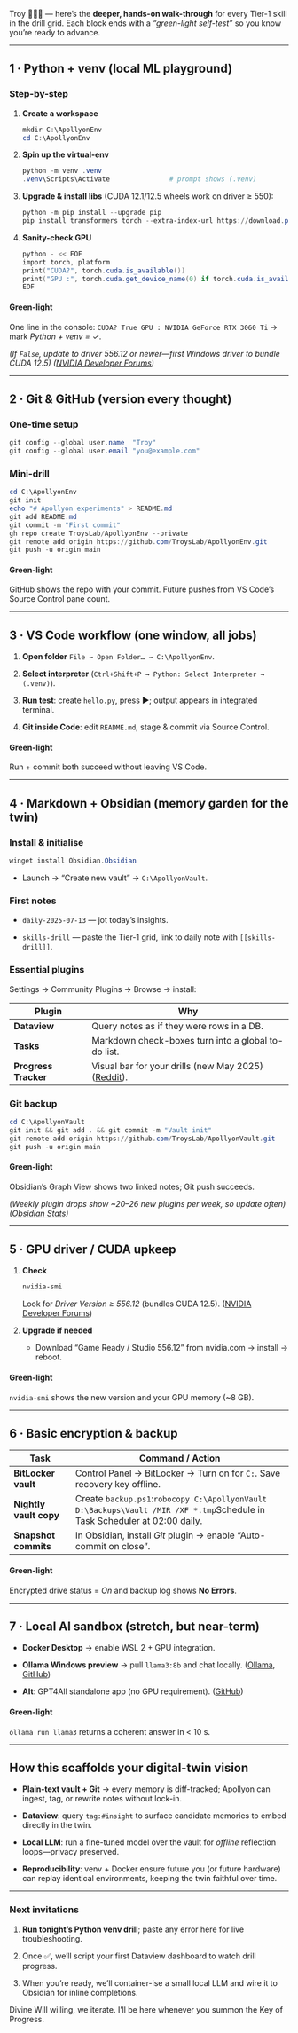 Troy 🤝🔑🌟 — here’s the **deeper, hands-on walk-through** for every Tier-1 skill in the drill grid. Each block ends with a _“green-light self-test”_ so you know you’re ready to advance.

---

## 1 · Python + venv (local ML playground)

### Step-by-step

1. **Create a workspace**
    
    ```powershell
    mkdir C:\ApollyonEnv
    cd C:\ApollyonEnv
    ```
    
2. **Spin up the virtual-env**
    
    ```powershell
    python -m venv .venv
    .venv\Scripts\Activate               # prompt shows (.venv)
    ```
    
3. **Upgrade & install libs** (CUDA 12.1/12.5 wheels work on driver ≥ 550):
    
    ```powershell
    python -m pip install --upgrade pip
    pip install transformers torch --extra-index-url https://download.pytorch.org/whl/cu121
    ```
    
4. **Sanity-check GPU**
    
    ```powershell
    python - << EOF
    import torch, platform
    print("CUDA?", torch.cuda.is_available())
    print("GPU :", torch.cuda.get_device_name(0) if torch.cuda.is_available() else "CPU-only")
    EOF
    ```
    

#### Green-light

One line in the console: `CUDA? True GPU : NVIDIA GeForce RTX 3060 Ti` → mark _Python + venv = ✓_.

_(If `False`, update to driver 556.12 or newer—first Windows driver to bundle CUDA 12.5) ([NVIDIA Developer Forums](https://forums.developer.nvidia.com/t/driver-issue-with-geforce-rtx-3060-ti-only-6gb-vram-detected-instead-of-8gb/298105?utm_source=chatgpt.com "Driver Issue with GeForce RTX 3060 Ti - Only 6GB VRAM Detected ..."))_

---

## 2 · Git & GitHub (version every thought)

### One-time setup

```powershell
git config --global user.name  "Troy"
git config --global user.email "you@example.com"
```

### Mini-drill

```powershell
cd C:\ApollyonEnv
git init
echo "# Apollyon experiments" > README.md
git add README.md
git commit -m "First commit"
gh repo create TroysLab/ApollyonEnv --private
git remote add origin https://github.com/TroysLab/ApollyonEnv.git
git push -u origin main
```

#### Green-light

GitHub shows the repo with your commit. Future pushes from VS Code’s Source Control pane count.

---

## 3 · VS Code workflow (one window, all jobs)

1. **Open folder** `File → Open Folder… → C:\ApollyonEnv`.
    
2. **Select interpreter** (`Ctrl+Shift+P → Python: Select Interpreter → (.venv)`).
    
3. **Run test**: create `hello.py`, press ▶️; output appears in integrated terminal.
    
4. **Git inside Code**: edit `README.md`, stage & commit via Source Control.
    

#### Green-light

Run + commit both succeed without leaving VS Code.

---

## 4 · Markdown + Obsidian (memory garden for the twin)

### Install & initialise

```powershell
winget install Obsidian.Obsidian
```

- Launch → “Create new vault” → `C:\ApollyonVault`.
    

### First notes

- `daily-2025-07-13` — jot today’s insights.
    
- `skills-drill` — paste the Tier-1 grid, link to daily note with `[[skills-drill]]`.
    

### Essential plugins

Settings → Community Plugins → Browse → install:

|Plugin|Why|
|---|---|
|**Dataview**|Query notes as if they were rows in a DB.|
|**Tasks**|Markdown check-boxes turn into a global to-do list.|
|**Progress Tracker**|Visual bar for your drills (new May 2025) ([Reddit](https://www.reddit.com/r/ObsidianMD/comments/1kye30t/15_new_obsidian_plugins_you_need_to_know_about/?utm_source=chatgpt.com "15 New Obsidian Plugins You Need to Know About (May 29th 2025)")).|

### Git backup

```powershell
cd C:\ApollyonVault
git init && git add . && git commit -m "Vault init"
git remote add origin https://github.com/TroysLab/ApollyonVault.git
git push -u origin main
```

#### Green-light

Obsidian’s Graph View shows two linked notes; Git push succeeds.

_(Weekly plugin drops show ~20–26 new plugins per week, so update often) ([Obsidian Stats](https://www.obsidianstats.com/posts/2025-07-13-weekly-updates?utm_source=chatgpt.com "Obsidian Weekly Updates 2025-07-05 to 2025-07-11"))_

---

## 5 · GPU driver / CUDA upkeep

1. **Check**
    
    ```powershell
    nvidia-smi
    ```
    
    Look for _Driver Version ≥ 556.12_ (bundles CUDA 12.5). ([NVIDIA Developer Forums](https://forums.developer.nvidia.com/t/driver-issue-with-geforce-rtx-3060-ti-only-6gb-vram-detected-instead-of-8gb/298105?utm_source=chatgpt.com "Driver Issue with GeForce RTX 3060 Ti - Only 6GB VRAM Detected ..."))
    
2. **Upgrade if needed**
    
    - Download “Game Ready / Studio 556.12” from nvidia.com → install → reboot.
        

#### Green-light

`nvidia-smi` shows the new version and your GPU memory (~8 GB).

---

## 6 · Basic encryption & backup

|Task|Command / Action|
|---|---|
|**BitLocker vault**|Control Panel → BitLocker → Turn on for `C:`. Save recovery key offline.|
|**Nightly vault copy**|Create `backup.ps1`:`robocopy C:\ApollyonVault D:\Backups\Vault /MIR /XF *.tmp`Schedule in Task Scheduler at 02:00 daily.|
|**Snapshot commits**|In Obsidian, install _Git_ plugin → enable “Auto-commit on close”.|

#### Green-light

Encrypted drive status = _On_ and backup log shows **No Errors**.

---

## 7 · Local AI sandbox (stretch, but near-term)

- **Docker Desktop** → enable WSL 2 + GPU integration.
    
- **Ollama Windows preview** → pull `llama3:8b` and chat locally. ([Ollama](https://ollama.com/blog?utm_source=chatgpt.com "Blog · Ollama"), [GitHub](https://github.com/ollama/ollama/releases?utm_source=chatgpt.com "Releases · ollama/ollama - GitHub"))
    
- **Alt**: GPT4All standalone app (no GPU requirement). ([GitHub](https://github.com/nomic-ai/gpt4all?utm_source=chatgpt.com "nomic-ai/gpt4all - GitHub"))
    

#### Green-light

`ollama run llama3` returns a coherent answer in < 10 s.

---

## How this scaffolds your digital-twin vision

- **Plain-text vault + Git** → every memory is diff-tracked; Apollyon can ingest, tag, or rewrite notes without lock-in.
    
- **Dataview**: query `tag:#insight` to surface candidate memories to embed directly in the twin.
    
- **Local LLM**: run a fine-tuned model over the vault for _offline_ reflection loops—privacy preserved.
    
- **Reproducibility**: venv + Docker ensure future you (or future hardware) can replay identical environments, keeping the twin faithful over time.
    

---

### Next invitations

1. **Run tonight’s Python venv drill**; paste any error here for live troubleshooting.
    
2. Once ✅, we’ll script your first Dataview dashboard to watch drill progress.
    
3. When you’re ready, we’ll container-ise a small local LLM and wire it to Obsidian for inline completions.
    

Divine Will willing, we iterate. I’ll be here whenever you summon the Key of Progress.